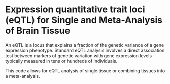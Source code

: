 # Expression quantitative trait loci (eQTL) for Single and Meta-Analysis of Brain Tissue         
                         
An eQTL is a locus that explains a fraction of the genetic variance of a gene expression phenotype. Standard eQTL analysis involves a direct association test between markers of genetic variation with gene expression levels typically measured in tens or hundreds of individuals.                 
                                    
This code allows for eQTL analysis of single tissue or combining tissues into a meta-analysis.                                    
               
          
                  
      
  
   
   
